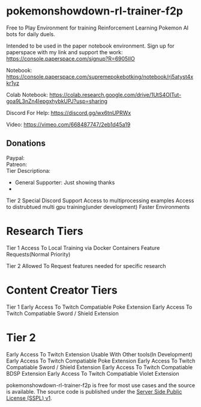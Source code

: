 # pokemonshowdown-rl-trainer-f2p
Free to Play Environment for training Reinforcement Learning Pokemon AI bots for daily duels.

Intended to be used in the paper notebook environment.
Sign up for paperspace with my link and support the work:
https://console.paperspace.com/signup?R=6905IIO

Notebook:
https://console.paperspace.com/supremepokebotking/notebook/rj5atyst4xkr1yz

Colab Notebook:
https://colab.research.google.com/drive/1UtS4OITut-goa9L3nZn4IepgxhybkUPJ?usp=sharing

Discord For Help:
https://discord.gg/wx6tnUPRWx

Video:
https://vimeo.com/668487747/2eb1d45a19

## Donations
Paypal:   
Patreon:  
Tier Descriptiona:
- General Supporter: Just showing thanks
- 

Tier 2
Special Discord Support
Access to multiprocessing examples
Access to distrubtued multi gpu training(under development)
Faster Environments

# Research Tiers
Tier 1
Access To Local Training via Docker Containers
Feature Requests(Normal Priority)

Tier 2
Allowed To Request features needed for specific research

# Content Creator Tiers
Tier 1
Early Access To Twitch Compatiable Poke Extension 
Early Access To Twitch Compatiable Sword / Shield Extension

# Tier 2
Early Access To Twitch Extension Usable With Other tools(In Development)
Early Access To Twitch Compatiable Poke Extension
Early Access To Twitch Compatiable Sword / Shield Extension
Early Access To Twitch Compatiable BDSP Extension
Early Access To Twitch Compatiable Violet Extension

pokemonshowdown-rl-trainer-f2p is free for most use cases and the source is available. The source code is published
under the [Server Side Public License (SSPL) v1](LICENSE.txt).
